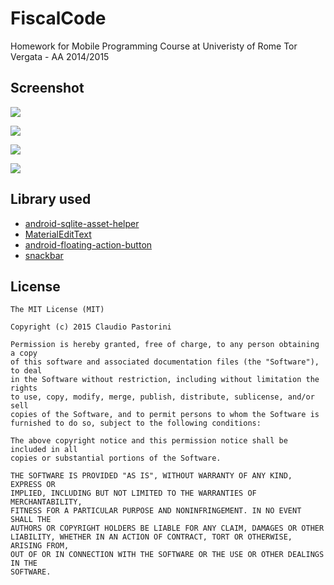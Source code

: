 # FiscalCode
Homework for Mobile Programming Course at Univeristy of Rome Tor Vergata - AA 2014/2015

## Screenshot
![](images/main.jpg?raw=true)

![](images/main_2.jpg?raw=true)

![](images/main_3.jpg?raw=true)

![](images/main_3.jpg?raw=true)

## Library used

* [android-sqlite-asset-helper](https://github.com/jgilfelt/android-sqlite-asset-helper)
* [MaterialEditText](https://github.com/rengwuxian/MaterialEditText)
* [android-floating-action-button](https://github.com/str4d/android-floating-action-button)
* [snackbar](https://github.com/nispok/snackbar)

## License

    The MIT License (MIT)

    Copyright (c) 2015 Claudio Pastorini
    
    Permission is hereby granted, free of charge, to any person obtaining a copy
    of this software and associated documentation files (the "Software"), to deal
    in the Software without restriction, including without limitation the rights
    to use, copy, modify, merge, publish, distribute, sublicense, and/or sell
    copies of the Software, and to permit persons to whom the Software is
    furnished to do so, subject to the following conditions:
    
    The above copyright notice and this permission notice shall be included in all
    copies or substantial portions of the Software.
    
    THE SOFTWARE IS PROVIDED "AS IS", WITHOUT WARRANTY OF ANY KIND, EXPRESS OR
    IMPLIED, INCLUDING BUT NOT LIMITED TO THE WARRANTIES OF MERCHANTABILITY,
    FITNESS FOR A PARTICULAR PURPOSE AND NONINFRINGEMENT. IN NO EVENT SHALL THE
    AUTHORS OR COPYRIGHT HOLDERS BE LIABLE FOR ANY CLAIM, DAMAGES OR OTHER
    LIABILITY, WHETHER IN AN ACTION OF CONTRACT, TORT OR OTHERWISE, ARISING FROM,
    OUT OF OR IN CONNECTION WITH THE SOFTWARE OR THE USE OR OTHER DEALINGS IN THE
    SOFTWARE.

